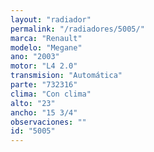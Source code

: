 ```yaml
---
layout: "radiador"
permalink: "/radiadores/5005/"
marca: "Renault"
modelo: "Megane"
ano: "2003"
motor: "L4 2.0"
transmision: "Automática"
parte: "732316"
clima: "Con clima"
alto: "23"
ancho: "15 3/4"
observaciones: ""
id: "5005"
---
```


